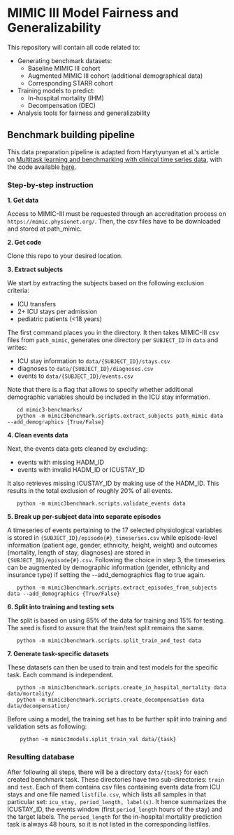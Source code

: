 # MIMIC III Model Fairness and Generalizability

This repository will contain all code related to:

- Generating benchmark datasets:
    - Baseline MIMIC III cohort
    - Augmented MIMIC III cohort (additional demographical data)
    - Corresponding STARR cohort
- Training models to predict:
    - In-hospital mortality (IHM)
    - Decompensation (DEC)
- Analysis tools for fairness and generalizability


## Benchmark building pipeline

This data preparation pipeline is adapted from Harytyunyan et al.'s article on 
[Multitask learning and benchmarking with clinical time series data](https://www.nature.com/articles/s41597-019-0103-9), 
with the code available [here](https://github.com/YerevaNN/mimic3-benchmarks).

### Step-by-step instruction

**1. Get data**

Access to MIMIC-III must be requested through an accreditation process on
`https://mimic.physionet.org/`. Then, the csv files have to be downloaded and
stored at path_mimic.
   
**2. Get code**
    
Clone this repo to your desired location.
    
**3. Extract subjects**

We start by extracting the subjects based on the following exclusion criteria:
* ICU transfers
* 2+ ICU stays per admission
* pediatric patients (<18 years)
   

The first command places you in the directory. It then takes MIMIC-III csv files from 
`path_mimic`, generates one directory per `SUBJECT_ID` in `data` and writes:
* ICU stay information to `data/{SUBJECT_ID}/stays.csv`
* diagnoses to `data/{SUBJECT_ID}/diagnoses.csv`
* events to `data/{SUBJECT_ID}/events.csv`

Note that there is a flag that allows to specify whether additional demographic
variables should be included in the ICU stay information.

       cd mimic3-benchmarks/
       python -m mimic3benchmark.scripts.extract_subjects path_mimic data --add_demographics {True/False}

**4. Clean events data** 

Next, the events data gets cleaned by excluding:
* events with missing HADM_ID
* events with invalid HADM_ID or ICUSTAY_ID

It also retrieves missing ICUSTAY_ID by making use of the HADM_ID. This results 
in the total exclusion of roughly 20% of all events.

       python -m mimic3benchmark.scripts.validate_events data


**5. Break up per-subject data into separate episodes**

A timeseries of events pertaining to the 17 selected physiological variables
is stored in ```{SUBJECT_ID}/episode{#}_timeseries.csv``` while episode-level information 
(patient age, gender, ethnicity, height, weight) and outcomes (mortality, length of stay, diagnoses) are 
stored in ```{SUBJECT_ID}/episode{#}.csv```. Following the choice in step 3, the timeseries 
can be augmented by demographic information (gender, ethnicity and insurance type) 
if setting the --add_demographics flag to true again.

       python -m mimic3benchmark.scripts.extract_episodes_from_subjects data --add_demographics {True/False}

**6. Split into training and testing sets**

The split is based on using 85% of the data for training and 15% for testing. 
The seed is fixed to assure that the train/test split remains the same.

       python -m mimic3benchmark.scripts.split_train_and_test data
	
**7. Generate task-specific datasets**

These datasets can then be used to train and test models for the specific task. 
Each command is independent.

       python -m mimic3benchmark.scripts.create_in_hospital_mortality data data/mortality/
       python -m mimic3benchmark.scripts.create_decompensation data data/decompensation/

Before using a model, the training set has to be further split into training
and validation sets as following:
    
        python -m mimic3models.split_train_val data/{task}
    
    
### Resulting database

After following all steps, there will be a directory `data/{task}` for each created benchmark task.
These directories have two sub-directories: `train` and `test`.
Each of them contains csv files containing events data from ICU stays and one file named `listfile.csv`, 
which lists all samples in that particular set: `icu_stay, period_length, label(s)`. It hence summarizes
the ICUSTAY_ID, the events window (first `period_length` hours of the stay) and the target labels.
The `period_length` for the in-hospital mortality prediction task is always 48 hours, so it is not listed in the corresponding listfiles.


